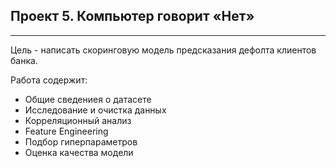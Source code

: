 ## Проект 5. Компьютер говорит «Нет»
---
Цель - написать скоринговую модель предсказания дефолта клиентов банка.

Работа содержит:
- Общие сведениея о датасете
- Исследование и очистка данных
- Корреляционный анализ
- Feature Engineering
- Подбор гиперпараметров
- Оценка качества модели
